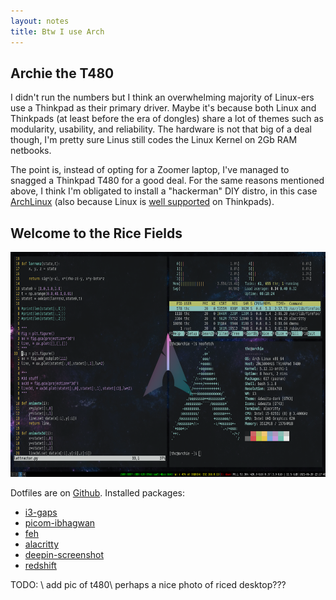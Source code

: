 ```yaml
---
layout: notes
title: Btw I use Arch
---
```


## Archie the T480


I didn't run the numbers but I think an overwhelming majority of Linux-ers use a Thinkpad as their primary driver. Maybe it's because both Linux and Thinkpads (at least before the era of dongles) share a lot of themes such as modularity, usability, and reliability. The hardware is not that big of a deal though, I'm pretty sure Linus still codes the Linux Kernel on 2Gb RAM netbooks.  

The point is, instead of opting for a Zoomer laptop, I've managed to snagged a Thinkpad T480 for a good deal. For the same reasons mentioned above, I think I'm obligated to install a "hackerman" DIY distro, in this case [ArchLinux](https://archlinux.org/) (also because Linux is [well supported](https://support.lenovo.com/us/en/solutions/pd031426-linux-for-personal-systems) on Thinkpads). 

## Welcome to the Rice Fields

<img src="/assets/ricedarch.png" width=640 height=360 class="center">

Dotfiles are on [Github](https://github.com/thaihangchung7/profiles). Installed packages:
- [i3-gaps](https://github.com/Airblader/i3)
- [picom-ibhagwan](https://github.com/ibhagwan/picom)
- [feh](https://feh.finalrewind.org/) 
- [alacritty](https://github.com/alacritty/alacritty)
- [deepin-screenshot](https://archlinux.org/packages/community/x86_64/deepin-screenshot/)
- [redshift](https://github.com/jonls/redshift#faq)

TODO: \\
add pic of t480\\
perhaps a nice photo of riced desktop???
